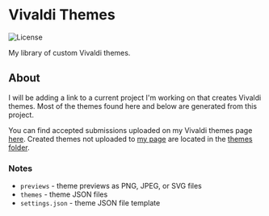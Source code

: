 # Vivaldi Themes

![License](https://img.shields.io/github/license/trevor-moon/vivaldi-themes?color=EF3939)

My library of custom Vivaldi themes.

## About

I will be adding a link to a current project I'm working on that creates Vivaldi themes. Most of the themes found here and below are generated from this project.

[my-theme-page]: https://themes.vivaldi.net/users/trmoon

You can find accepted submissions uploaded on my Vivaldi themes page [here][my-theme-page]. Created themes not uploaded to [my page][my-theme-page] are located in the [themes folder](themes).

### Notes

- `previews` - theme previews as PNG, JPEG, or SVG files
- `themes` - theme JSON files
- `settings.json` - theme JSON file template
